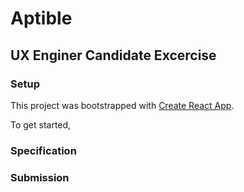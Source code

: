 # Aptible
## UX Enginer Candidate Excercise

### Setup

This project was bootstrapped with [Create React App](https://github.com/facebook/create-react-app).

To get started, 

### Specification

### Submission

